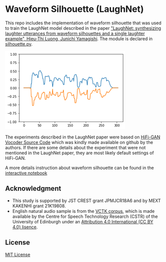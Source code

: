 # Waveform Silhouette (LaughNet)

This repo includes the implementation of waveform silhouette that was used to train the LaughNet model described in the paper ["LaughNet: synthesizing laughter utterances from waveform silhouettes and a single laughter example", Hieu-Thi Luong, Junichi Yamagishi](https://arxiv.org/abs/2110.04946). The module is declared in [silhouette.py](silhouette.py).

![Waveform Silhouette](p270_163_silh.png)

The experiments described in the LaughNet paper were based on [HiFi-GAN Vocoder Source Code](https://github.com/jik876/hifi-gan) which was kindly made available on github by the authors. If there are some details about the experiment that were not mentioned in the LaughNet paper, they are most likely default settings of HiFi-GAN.

A more details instruction about waveform silhouette can be found in the [interactive notebook](notebook.ipynb)

## Acknowledgment
- This study is supported by JST CREST grant JPMJCR18A6 and by MEXT KAKENHI grant 21K19808.
- English natural audio sample is from the [VCTK corpus](https://datashare.ed.ac.uk/handle/10283/3443), which is made available by the Centre for Speech Technology Research (CSTR) of the University of Edinburgh under an [Attribution 4.0 International (CC BY 4.0) lisence](https://datashare.ed.ac.uk/bitstream/handle/10283/3443/license_text?sequence=3&isAllowed=y).

## License
[MIT License](LICENSE)